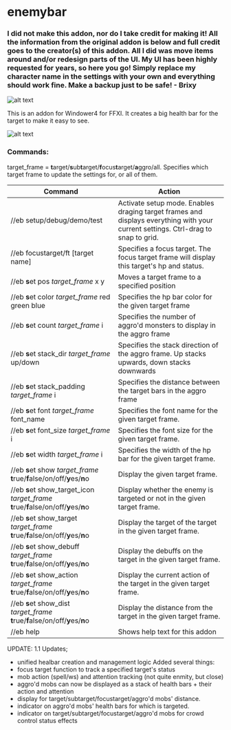 # enemybar

### I did not make this addon, nor do I take credit for making it! All the information from the original addon is below and full credit goes to the creator(s) of this addon. All I did was move items around and/or redesign parts of the UI. My UI has been highly requested for years, so here you go! Simply replace my character name in the settings with your own and everything should work fine. Make a backup just to be safe! - Brixy
![alt text](https://i.imgur.com/rGUYEob.png)



This is an addon for Windower4 for FFXI. It creates a big health bar for the target to make it easy to see.

![alt text](https://i.imgur.com/8g96UZY.png)

### Commands:
target_frame = **t**arget/**s**ub**t**arget/**f**ocus**t**arget/**a**ggro/all. Specifies which target frame to update the settings for, or all of them.

| Command | Action |
| --- | --- |
| //eb setup/debug/demo/test | Activate setup mode. Enables draging target frames and displays everything with your current settings. Ctrl-drag to snap to grid. |
| //eb focustarget/ft [target name] | Specifies a focus target. The focus target frame will display this target's hp and status. |
| //eb **s**et pos *target_frame* x y | Moves a target frame to a specified position |
| //eb **s**et color *target_frame* red green blue | Specifies the hp bar color for the given target frame |
| //eb **s**et count *target_frame* i | Specifies the number of aggro'd monsters to display in the aggro frame |
| //eb **s**et stack_dir *target_frame* up/down | Specifies the stack direction of the aggro frame. Up stacks upwards, down stacks downwards |
| //eb **s**et stack_padding *target_frame* i | Specifies the distance between the target bars in the aggro frame |
| //eb **s**et font *target_frame* font_name | Specifies the font name for the given target frame. |
| //eb **s**et font_size *target_frame* i | Specifies the font size for the given target frame. |
| //eb **s**et width *target_frame* i | Specifies the width of the hp bar for the given target frame. |
| //eb **s**et show *target_frame* **t**rue/**f**alse/on/off/**y**es/**n**o | Display the given target frame. |
| //eb **s**et show_target_icon *target_frame* **t**rue/**f**alse/on/off/**y**es/**n**o | Display whether the enemy is targeted or not in the given target frame. |
| //eb **s**et show_target *target_frame* **t**rue/**f**alse/on/off/**y**es/**n**o | Display the target of the target in the given target frame. |
| //eb **s**et show_debuff *target_frame* **t**rue/**f**alse/on/off/**y**es/**n**o | Display the debuffs on the target in the given target frame. |
| //eb **s**et show_action *target_frame* **t**rue/**f**alse/on/off/**y**es/**n**o | Display the current action of the target in the given target frame. |
| //eb **s**et show_dist *target_frame* **t**rue/**f**alse/on/off/**y**es/**n**o | Display the distance from the target in the given target frame. |
| //eb help | Shows help text for this addon |

UPDATE: 1.1
Updates;
- unified healbar creation and management logic
Added several things:
- focus target function to track a specified target's status
- mob action (spell/ws) and attention tracking (not quite enmity, but close)
- aggro'd mobs can now be displayed as a stack of health bars + their action and attention
- display for target/subtarget/focustarget/aggro'd mobs' distance.
- indicator on aggro'd mobs' health bars for which is targeted.
- indicator on target/subtarget/focustarget/aggro'd mobs for crowd control status effects
